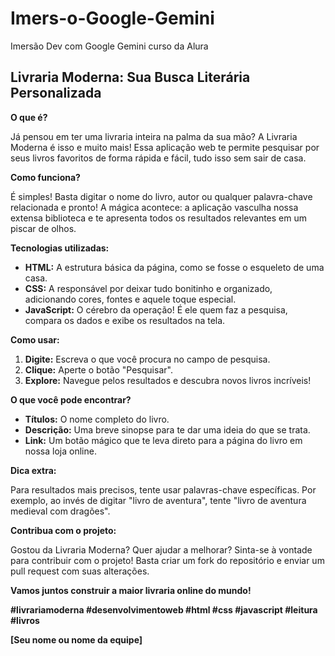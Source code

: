 # Imers-o-Google-Gemini
Imersão Dev com Google Gemini curso da Alura

## Livraria Moderna: Sua Busca Literária Personalizada

**O que é?**

Já pensou em ter uma livraria inteira na palma da sua mão? A Livraria Moderna é isso e muito mais! Essa aplicação web te permite pesquisar por seus livros favoritos de forma rápida e fácil, tudo isso sem sair de casa.

**Como funciona?**

É simples! Basta digitar o nome do livro, autor ou qualquer palavra-chave relacionada e pronto! A mágica acontece: a aplicação vasculha nossa extensa biblioteca e te apresenta todos os resultados relevantes em um piscar de olhos.

**Tecnologias utilizadas:**

* **HTML:** A estrutura básica da página, como se fosse o esqueleto de uma casa.
* **CSS:** A responsável por deixar tudo bonitinho e organizado, adicionando cores, fontes e aquele toque especial.
* **JavaScript:** O cérebro da operação! É ele quem faz a pesquisa, compara os dados e exibe os resultados na tela.

**Como usar:**

1. **Digite:** Escreva o que você procura no campo de pesquisa.
2. **Clique:** Aperte o botão "Pesquisar".
3. **Explore:** Navegue pelos resultados e descubra novos livros incríveis!

**O que você pode encontrar?**

* **Títulos:** O nome completo do livro.
* **Descrição:** Uma breve sinopse para te dar uma ideia do que se trata.
* **Link:** Um botão mágico que te leva direto para a página do livro em nossa loja online.

**Dica extra:**

Para resultados mais precisos, tente usar palavras-chave específicas. Por exemplo, ao invés de digitar "livro de aventura", tente "livro de aventura medieval com dragões".

**Contribua com o projeto:**

Gostou da Livraria Moderna? Quer ajudar a melhorar? Sinta-se à vontade para contribuir com o projeto! Basta criar um fork do repositório e enviar um pull request com suas alterações.

**Vamos juntos construir a maior livraria online do mundo!**

**#livrariamoderna #desenvolvimentoweb #html #css #javascript #leitura #livros**

**[Seu nome ou nome da equipe]**
